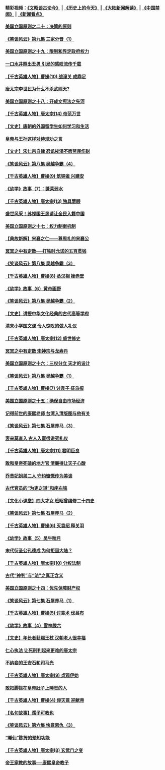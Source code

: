 #### 精彩视频：[《文昭谈古论今》](http://45.76.195.252/wenzhao) | [《历史上的今天》](http://45.76.195.252/today-in-history) | [《大陆新闻解读》](http://45.76.195.252/ntdtv-comedy) | [《中国禁闻》](http://45.76.195.252/ntdtv-news) | [《新闻看点》](http://45.76.195.252/news-insight) 

 #### [美国立国原则之二十：决策的原则](../pages/nsc975/n11034691.md?t=02112131) 

#### [《笑谈风云》第九集 三家分晋（1）](../pages/nsc975/n11028591.md?t=02112131) 

#### [美国立国原则之十九：限制和界定政府权力](../pages/nsc975/n11023895.md?t=02112131) 

#### [一口水井照出丑男 引发的感叹流传千载](../pages/nsc975/n11004598.md?t=02112131) 

#### [【千古英雄人物】曹操(10) 战潼关 成鼎足](../pages/nsc975/n7779963.md?t=02112131) 

#### [唐太宗李世民为什么不杀武则天?](../pages/nsc975/n11034040.md?t=02112131) 

#### [美国立国原则之十八：开成文宪法之先河](../pages/nsc975/n11008526.md?t=02112131) 

#### [【千古英雄人物】唐太宗(14) 帝范万世](../pages/nsc975/n8034234.md?t=02112131) 

#### [【文史】唐朝的外国留学生如何学习和生活](../pages/nsc975/n11010825.md?t=02112131) 

#### [皇帝与王孙这样对待规劝之言](../pages/nsc975/n10994666.md?t=02112131) 

#### [【文史】宋仁宗自律 忍饥挨渴不愿劳民伤财](../pages/nsc975/n10997349.md?t=02112131) 

#### [《笑谈风云》第八集 吴越争霸（4）](../pages/nsc975/n11010924.md?t=02112131) 

#### [【千古英雄人物】曹操(9) 筑铜雀 兴建安](../pages/nsc975/n7662497.md?t=02112131) 

#### [《幼学》故事（7）：蓬莱弱水](../pages/nsc975/n10990547.md?t=02112131) 

#### [【千古英雄人物】唐太宗(13) 独具慧眼](../pages/nsc975/n8034179.md?t=02112131) 

#### [盛世风采！苏禄国王恳请让全民入籍中国](../pages/nsc975/n10992284.md?t=02112131) 

#### [美国立国原则之十七：权力制衡机制](../pages/nsc975/n11002624.md?t=02112131) 

#### [【典故新解】宋襄之仁——尊周礼的宋襄公](../pages/nsc975/n11018653.md?t=02112131) 

#### [冥冥之中有定数──打铁时允诺的五百贯钱](../pages/nsc975/n334213.md?t=02112131) 

#### [《笑谈风云》第八集 吴越争霸（3）](../pages/nsc975/n11010889.md?t=02112131) 

#### [【千古英雄人物】曹操(8) 丞汉相 挫赤壁](../pages/nsc975/n7662490.md?t=02112131) 

#### [《幼学》故事（6）黄帝画野](../pages/nsc975/n10990546.md?t=02112131) 

#### [《笑谈风云》第八集 吴越争霸（2）](../pages/nsc975/n10996834.md?t=02112131) 

#### [【文史】讲授中华文化经典的古代高等学府](../pages/nsc975/n11003895.md?t=02112131) 

#### [清末小学国文课 令人惊叹的做人礼仪](../pages/nsc975/n10980226.md?t=02112131) 

#### [【千古英雄人物】唐太宗(12) 盛世修史](../pages/nsc975/n8034115.md?t=02112131) 

#### [冥冥之中有定数 宋神宗与龙寿丹](../pages/nsc975/n11008770.md?t=02112131) 

#### [美国立国原则之十六：三权分立 天才的设计](../pages/nsc975/n10991293.md?t=02112131) 

#### [《笑谈风云》第八集 吴越争霸（1）](../pages/nsc975/n10987751.md?t=02112131) 

#### [【千古英雄人物】曹操(7) 讨袁子 征乌桓](../pages/nsc975/n7662459.md?t=02112131) 

#### [美国立国原则之十五：确保自由市场经济](../pages/nsc975/n10957715.md?t=02112131) 

#### [记得前世的康熙老师 台湾入清版图与他有关](../pages/nsc975/n11004761.md?t=02112131) 

#### [《笑谈风云》第七集 石屋养马（3）](../pages/nsc975/n10964155.md?t=02112131) 

#### [客来莫直入 古人入室很讲究礼仪](../pages/nsc975/n11002636.md?t=02112131) 

#### [【千古英雄人物】唐太宗(11) 君明臣良](../pages/nsc975/n8030388.md?t=02112131) 

#### [敢和皇帝死磕的地方官 清廉得让天子心酸](../pages/nsc975/n10999336.md?t=02112131) 

#### [乔贵妃姐弟二人 守约慷慨传为美谈](../pages/nsc975/n10842491.md?t=02112131) 

#### [古代官员的“为吏之道”和座右铭](../pages/nsc975/n10989890.md?t=02112131) 

#### [【文化小课堂】四大才女 班昭曾编修二十四史](../pages/nsc975/n10996143.md?t=02112131) 

#### [《笑谈风云》第七集 石屋养马（2）](../pages/nsc975/n10964109.md?t=02112131) 

#### [【千古英雄人物】曹操(6) 灭袁绍 释关羽](../pages/nsc975/n7662436.md?t=02112131) 

#### [《幼学》故事（5）吴牛喘月](../pages/nsc975/n10806013.md?t=02112131) 

#### [末代衍圣公孔德成 为何拒回大陆？](../pages/nsc975/n10992548.md?t=02112131) 

#### [【千古英雄人物】唐太宗(10) 分权法制](../pages/nsc975/n8025970.md?t=02112131) 

#### [古代“神判”与“法”之真正含义](../pages/nsc975/n10982291.md?t=02112131) 

#### [美国立国原则之十四：优先保障财产权](../pages/nsc975/n10954086.md?t=02112131) 

#### [《笑谈风云》第七集 石屋养马（1）](../pages/nsc975/n10964072.md?t=02112131) 

#### [【千古英雄人物】曹操(5) 讨袁术 伐吕布](../pages/nsc975/n7637126.md?t=02112131) 

#### [《幼学》故事（4）雪神滕六](../pages/nsc975/n10806012.md?t=02112131) 

#### [【文史】年长者获赐王杖 汉朝老人很幸福](../pages/nsc975/n10980263.md?t=02112131) 

#### [仁心执法 让死刑判起来更难的唐太宗](../pages/nsc975/n10979954.md?t=02112131) 

#### [不纳妾的王安石和司马光](../pages/nsc975/n2647438.md?t=02112131) 

#### [【千古英雄人物】唐太宗(9) 贞观伊始](../pages/nsc975/n8022938.md?t=02112131) 

#### [敢把脚搭在皇帝肚子上睡觉的人](../pages/nsc975/n10975530.md?t=02112131) 

#### [【千古英雄人物】曹操(4) 仰天意 迎献帝](../pages/nsc975/n7637003.md?t=02112131) 

#### [【名句故事】孺子可教也](../pages/nsc975/n10371944.md?t=02112131) 

#### [《笑谈风云》第六集 快意恩仇（3）](../pages/nsc975/n10953824.md?t=02112131) 

#### [“睡仙”陈抟的预知功能](../pages/nsc975/n10955272.md?t=02112131) 

#### [【千古英雄人物】唐太宗(8) 玄武门之变](../pages/nsc975/n7979461.md?t=02112131) 

#### [帝王家教的故事──康熙皇帝教子](../pages/nsc975/n10764254.md?t=02112131) 

